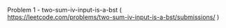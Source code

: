 Problem 1 - two-sum-iv-input-is-a-bst ( https://leetcode.com/problems/two-sum-iv-input-is-a-bst/submissions/ )